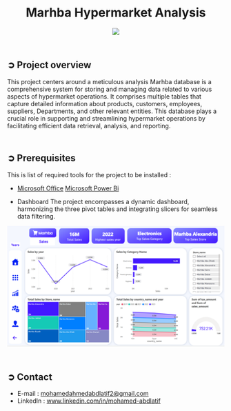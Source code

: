 <!-- PROJECT TITLE -->
<h1 align="center">Marhba
Hypermarket Analysis </h1>

<!-- HEADER -->
<p align="center">
  <img src="Images/Header.png"/>
</p>

<!-- PROJECT OVERVIEW -->
## <br>**➲ Project overview**
This project centers around a meticulous analysis Marhba database is a comprehensive system for storing and managing data related to various aspects of hypermarket operations. It comprises multiple tables that capture detailed information about products, customers, employees, suppliers, Departments, and other relevant entities. This database plays a crucial role in supporting and streamlining hypermarket operations by facilitating efficient data retrieval, analysis, and reporting.
## <br>**➲ Prerequisites**
This is list of required tools for the project to be installed :
* <a href="https://www.microsoft.com/en-us/download/office" target="_blank">Microsoft Office</a>
 <a href="https://powerbi.microsoft.com/en-us/downloads/" target="_blank">Microsoft Power Bi</a>


* Dashboard
The project encompasses a dynamic dashboard, harmonizing the three pivot tables and integrating slicers for seamless data filtering.
<img src="Images/Dashboard.png"/>


<!-- CONTACT -->
## <br>**➲ Contact**
- E-mail   : [mohamedahmedabdlatif2@gmail.com](mailto:mohamedahmedabdlatif2@gmail.com)
- LinkedIn : www.linkedin.com/in/mohamed-abdlatif
